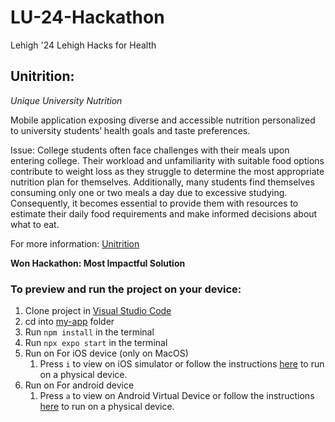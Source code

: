 # LU-24-Hackathon

Lehigh '24 Lehigh Hacks for Health

## Unitrition:
<i>Unique University Nutrition</i>

Mobile application exposing diverse and accessible nutrition personalized to university students’ health goals and taste preferences.

Issue: College students often face challenges with their meals upon entering college. Their workload and unfamiliarity with suitable food options contribute to weight loss as they struggle to determine the most appropriate nutrition plan for themselves. Additionally, many students find themselves consuming only one or two meals a day due to excessive studying. Consequently, it becomes essential to provide them with resources to estimate their daily food requirements and make informed decisions about what to eat.

For more information: [Unitrition](https://docs.google.com/presentation/d/1Q4IBlV40Of6KiYcHKlgQoK2dJUzxdnma31WIXz25mac/edit?usp=sharing)

<b>Won Hackathon: Most Impactful Solution</b>


### To preview and run the project on your device:

1. Clone project in <u>Visual Studio Code</u>
2. cd into <u>my-app</u> folder
3. Run `npm install` in the terminal
4. Run `npx expo start` in the terminal
5. Run on For iOS device (only on MacOS)
   1. Press `i` to view on iOS simulator or follow the instructions [here](https://docs.expo.dev/workflow/run-on-device/) to run on a physical device.
6. Run on For android device
   1. Press `a` to view on Android Virtual Device or follow the instructions [here](https://docs.expo.dev/workflow/run-on-device/) to run on a physical device.
